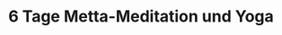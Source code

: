 ---
layout: SeminarLayout
title: '6 Tage Metta-Meditation und Yoga'
startDate: '10.07.2020'
endDate: '16.07.2020'
descriptionShort: 'In diesen 6 Tagen kultivieren wir auf einfache und wirksame Weise die Metta-Meditation und entwickeln so inneres Gleichgewicht und nähren unsere besten Eigenschaften. Metta – Freundlichkeit, liebevolle Güte ist eine uns innewohnende Qualität.'
description: 'Durch das kontinuierliche Kultivieren dieser freundlichen, nicht wertenden und annehmenden inneren Haltung uns selbst und anderen gegenüber entwickeln sich Wertschätzung und Mitgefühl und nehmen Selbstverurteilung und Ängste ab. Die Metta-Meditation hilft uns, unser Herz zu öffnen und eine Verbundenheit mit dem Leben und allen Wesen zu erfahren. Die Yogaübungen, zweimal täglich, unterstützen uns darin, ganz im Körper präsent zu sein und schaffen Raum und Weite. Der Schweigekurs ist sowohl für beginnende als auch für erfahrene Meditierende geeignet. Der Tagesablauf beinhaltet Sitz- und Gehmeditation, Vorträge, Gruppengespräche sowie Yogaübungen. Teilnahmebedingungen: Anwesenheit von Kursbeginn bis Kursende.'
honorar: 'Dana (auf freiwilliger Basis)'
kursgebuehr: '100 €'
unterkunft: '240 €, Aufpreis bei Einzelzimmer'
dozentenbeschreibung: '**Ingeborg Mösching**, Dharmalehrerin, MBSR-Lehrerin und -Ausbildnerin, begann 1986 mit christlicher ZenMeditation. Seit 1996 widmet sie sich der buddhistischen Herzens- und Geistesschulung unter verschiedenen Lehrenden der Theravada und der tibetischen Mahayana-Tradition in Europa, Burma und den USA. Von Fred von Allmen geschult und autorisiert, lehrt sie seit 2008 Vipassana- und MettaMeditation. Als langjährige Krankenschwester pflegte sie Schwerkranke, Sterbende und Neugeborene. Seit 2007 unterrichtet sie MBSR und ist auch Dozentin am Europäischen Zentrum für Achtsamkeit in Freiburg i. Br.'
website: 'Ingeborg Mösching'
websiteUrl: 'http://www.ingeborgmoesching.ch'
performers: 'Ingeborg Mösching und Andrea Schartmann'
---
